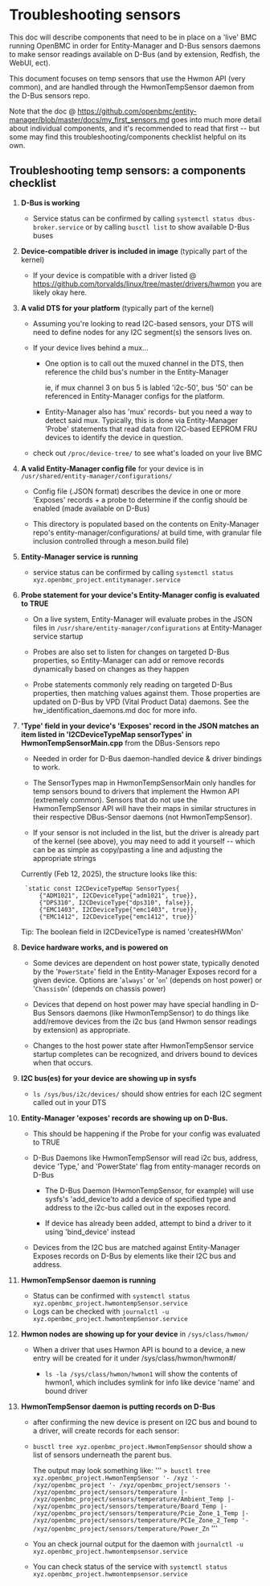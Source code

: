 # Troubleshooting sensors

This doc will describe components that need to be in place on a 'live' BMC
running OpenBMC in order for Entity-Manager and D-Bus sensors daemons to make
sensor readings available on D-Bus (and by extension, Redfish, the WebUI, ect).

This document focuses on temp sensors that use the Hwmon API (very common), and
are handled through the HwmonTempSensor daemon from the D-Bus sensors repo.

Note that the doc @
https://github.com/openbmc/entity-manager/blob/master/docs/my_first_sensors.md
goes into much more detail about individual components, and it's recommended to
read that first -- but some may find this troubleshooting/components checklist
helpful on its own.

## Troubleshooting temp sensors: a components checklist

1.  **D-Bus is working**

    - Service status can be confirmed by calling
      `systemctl status dbus-broker.service` or by calling `busctl list` to show
      available D-Bus buses

2.  **Device-compatible driver is included in image** (typically part of the
    kernel)

    - If your device is compatible with a driver listed @
      https://github.com/torvalds/linux/tree/master/drivers/hwmon you are likely
      okay here.

3.  **A valid DTS for your platform** (typically part of the kernel)

    - Assuming you're looking to read I2C-based sensors, your DTS will need to
      define nodes for any I2C segment(s) the sensors lives on.

    - If your device lives behind a mux...

      - One option is to call out the muxed channel in the DTS, then reference
        the child bus's number in the Entity-Manager

        ie, if mux channel 3 on bus 5 is labled 'i2c-50', bus '50' can be
        referenced in Entity-Manager configs for the platform.

      - Entity-Manager also has 'mux' records- but you need a way to detect said
        mux. Typically, this is done via Entity-Manager 'Probe' statements that
        read data from I2C-based EEPROM FRU devices to identify the device in
        question.

    - check out `/proc/device-tree/` to see what's loaded on your live BMC

4.  **A valid Entity-Manager config file** for your device is in
    `/usr/shared/entity-manager/configurations/`

    - Config file (.JSON format) describes the device in one or more 'Exposes'
      records + a probe to determine if the config should be enabled (made
      available on D-Bus)

    - This directory is populated based on the contents on Enity-Manager repo's
      entity-manager/configurations/ at build time, with granular file inclusion
      controlled through a meson.build file)

5.  **Entity-Manager service is running**

    - service status can be confirmed by calling
      `systemctl status xyz.openbmc_project.entitymanager.service`

6.  **Probe statement for your device's Entity-Manager config is evaluated to
    TRUE**

    - On a live system, Entity-Manager will evaluate probes in the JSON files in
      `/usr/share/entity-manager/configurations` at Entity-Manager service
      startup

    - Probes are also set to listen for changes on targeted D-Bus properties, so
      Entity-Manager can add or remove records dynamically based on changes as
      they happen

    - Probe statements commonly rely reading on targeted D-Bus properties, then
      matching values against them. Those properties are updated on D-Bus by VPD
      (Vital Product Data) daemons. See the hw_identification_daemons.md doc for
      more info.

7.  **'Type' field in your device's 'Exposes' record in the JSON matches an item
    listed in 'I2CDeviceTypeMap sensorTypes' in HwmonTempSensorMain.cpp** from
    the DBus-Sensors repo

    - Needed in order for D-Bus daemon-handled device & driver bindings to work.

    - The SensorTypes map in HwmonTempSensorMain only handles for temp sensors
      bound to drivers that implement the Hwmon API (extremely common). Sensors
      that do not use the HwmonTempSensor API will have their maps in similar
      structures in their respective DBus-Sensor daemons (not HwmonTempSensor).

    - If your sensor is not included in the list, but the driver is already part
      of the kernel (see above), you may need to add it yourself -- which can be
      as simple as copy/pasting a line and adjusting the appropriate strings

    Currently (Feb 12, 2025), the structure looks like this:

         `static const I2CDeviceTypeMap SensorTypes{
             {"ADM1021", I2CDeviceType{"adm1021", true}},
             {"DPS310", I2CDeviceType{"dps310", false}},
             {"EMC1403", I2CDeviceType{"emc1403", true}},
             {"EMC1412", I2CDeviceType{"emc1412", true}}`

    Tip: The boolean field in I2CDeviceType is named 'createsHWMon'

8.  **Device hardware works, and is powered on**

    - Some devices are dependent on host power state, typically denoted by the
      '`PowerState`' field in the Entity-Manager Exposes record for a given
      device. Options are '`always`' or '`on`' (depends on host power) or
      '`ChassisOn`' (depends on chassis power)

    - Devices that depend on host power may have special handling in D-Bus
      Sensors daemons (like HwmonTempSensor) to do things like add/remove
      devices from the i2c bus (and Hwmon sensor readings by extension) as
      appropriate.

    - Changes to the host power state after HwmonTempSensor service startup
      completes can be recognized, and drivers bound to devices when that
      occurs.

9.  **I2C bus(es) for your device are showing up in sysfs**

    - `ls /sys/bus/i2c/devices/` should show entries for each I2C segment called
      out in your DTS

10. **Entity-Manager 'exposes' records are showing up on D-Bus.**

    - This should be happening if the Probe for your config was evaluated to
      TRUE
    - D-Bus Daemons like HwmonTempSensor will read i2c bus, address, device
      'Type,' and 'PowerState' flag from entity-manager records on D-Bus

      - The D-Bus Daemon (HwmonTempSensor, for example) will use sysfs's
        'add_device'to add a device of specified type and address to the i2c-bus
        called out in the exposes record.

      - If device has already been added, attempt to bind a driver to it using
        'bind_device' instead

    - Devices from the I2C bus are matched against Entity-Manager Exposes
      records on D-Bus by elements like their I2C bus and address.

11. **HwmonTempSensor daemon is running**

    - Status can be confirmed with
      `systemctl status xyz.openbmc_project.hwmontempSensor.service`
    - Logs can be checked with
      `journalctl -u xyz.openbmc_project.hwmontempSensor.service`

12. **Hwmon nodes are showing up for your device** in `/sys/class/hwmon/`

    - When a driver that uses Hwmon API is bound to a device, a new entry will
      be created for it under /sys/class/hwmon/hwmon#/

      - `ls -la /sys/class/hwmon/hwmon1` will show the contents of hwmon1, which
        includes symlink for info like device 'name' and bound driver

13. **HwmonTempSensor daemon is putting records on D-Bus**

    - after confirming the new device is present on I2C bus and bound to a
      driver, will create records for each sensor:

    - `busctl tree xyz.openbmc_project.HwmonTempSensor` should show a list of
      sensors underneath the parent bus.

      The output may look something like:
'''
      `> busctl tree xyz.openbmc_project.HwmonTempSensor
      '- /xyz
        '- /xyz/openbmc_project
          '- /xyz/openbmc_project/sensors
            '- /xyz/openbmc_project/sensors/temperature
              |- /xyz/openbmc_project/sensors/temperature/Ambient_Temp
              |- /xyz/openbmc_project/sensors/temperature/Board_Temp
              |- /xyz/openbmc_project/sensors/temperature/Pcie_Zone_1_Temp
              |- /xyz/openbmc_project/sensors/temperature/PCIe_Zone_2_Temp
              '- /xyz/openbmc_project/sensors/temperature/Power_Zn`
'''
    - You an check journal output for the daemon with
      `journalctl -u xyz.openbmc_project.hwmontempsensor.service`

    - You can check status of the service with
      `systemctl status xyz.openbmc_project.hwmontempsensor.service`
